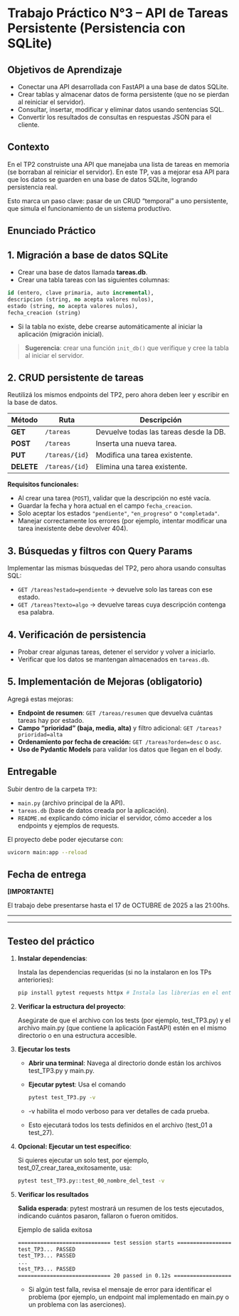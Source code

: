 # Trabajo Práctico N°3 – API de Tareas Persistente (Persistencia con SQLite)

## Objetivos de Aprendizaje

- Conectar una API desarrollada con FastAPI a una base de datos SQLite.
- Crear tablas y almacenar datos de forma persistente (que no se pierdan al reiniciar el servidor).
- Consultar, insertar, modificar y eliminar datos usando sentencias SQL.
- Convertir los resultados de consultas en respuestas JSON para el cliente.

## Contexto

En el TP2 construiste una API que manejaba una lista de tareas en memoria (se borraban al reiniciar el servidor).
En este TP, vas a mejorar esa API para que los datos se guarden en una base de datos SQLite, logrando persistencia real.

Esto marca un paso clave: pasar de un CRUD “temporal” a uno persistente, que simula el funcionamiento de un sistema productivo.

## Enunciado Práctico

## 1. Migración a base de datos SQLite

- Crear una base de datos llamada **tareas.db**.
- Crear una tabla tareas con las siguientes columnas:

```SQL
id (entero, clave primaria, auto incremental),
descripcion (string, no acepta valores nulos),
estado (string, no acepta valores nulos),
fecha_creacion (string)
```

- Si la tabla no existe, debe crearse automáticamente al iniciar la aplicación (migración inicial).

> **Sugerencia**: crear una función `init_db()` que verifique y cree la tabla al iniciar el servidor.

## 2. CRUD persistente de tareas

Reutilizá los mismos endpoints del TP2, pero ahora deben leer y escribir en la base de datos.

| Método     | Ruta           | Descripción                            |
| ---------- | -------------- | -------------------------------------- |
| **GET**    | `/tareas`      | Devuelve todas las tareas desde la DB. |
| **POST**   | `/tareas`      | Inserta una nueva tarea.               |
| **PUT**    | `/tareas/{id}` | Modifica una tarea existente.          |
| **DELETE** | `/tareas/{id}` | Elimina una tarea existente.           |

**Requisitos funcionales:**

- Al crear una tarea (`POST`), validar que la descripción no esté vacía.
- Guardar la fecha y hora actual en el campo `fecha_creacion`.
- Solo aceptar los estados `"pendiente"`, `"en_progreso"` o `"completada"`.
- Manejar correctamente los errores (por ejemplo, intentar modificar una tarea inexistente debe devolver 404).

## 3. Búsquedas y filtros con Query Params

Implementar las mismas búsquedas del TP2, pero ahora usando consultas SQL:

- `GET /tareas?estado=pendiente` → devuelve solo las tareas con ese estado.
- `GET /tareas?texto=algo` → devuelve tareas cuya descripción contenga esa palabra.

## 4. Verificación de persistencia

- Probar crear algunas tareas, detener el servidor y volver a iniciarlo.
- Verificar que los datos se mantengan almacenados en `tareas.db`.

## 5. Implementación de Mejoras (obligatorio)

Agregá estas mejoras:

- **Endpoint de resumen**: `GET /tareas/resumen` que devuelva cuántas tareas hay por estado.
- **Campo “prioridad” (baja, media, alta)** y filtro adicional:
`GET /tareas?prioridad=alta`
- **Ordenamiento por fecha de creación:**
`GET /tareas?orden=desc` o `asc`.
- **Uso de Pydantic Models** para validar los datos que llegan en el body.

## Entregable

Subir dentro de la carpeta `TP3`:

- `main.py` (archivo principal de la API).
- `tareas.db` (base de datos creada por la aplicación).
- `README.md` explicando cómo iniciar el servidor, cómo acceder a los endpoints y ejemplos de requests.

El proyecto debe poder ejecutarse con:

```bash
uvicorn main:app --reload
```

## Fecha de entrega

**[IMPORTANTE]**

El trabajo debe presentarse hasta el 17 de OCTUBRE de 2025 a las 21:00hs.

---
---

## Testeo del práctico

1. **Instalar dependencias**:

    Instala las dependencias requeridas (si no la instalaron en los TPs anteriories):

    ```bash
    pip install pytest requests httpx # Instala las librerias en el entorno
    ```

2. **Verificar la estructura del proyecto**:

    Asegúrate de que el archivo con los tests (por ejemplo, test_TP3.py) y el archivo main.py (que contiene la aplicación FastAPI) estén en el mismo directorio o en una estructura accesible.

3. **Ejecutar los tests**

    - **Abrir una terminal**: Navega al directorio donde están los archivos test_TP3.py y main.py.
    - **Ejecutar pytest**: Usa el comando

        ```bash
        pytest test_TP3.py -v
        ```

    - -v habilita el modo verboso para ver detalles de cada prueba.
    - Esto ejecutará todos los tests definidos en el archivo (test_01 a test_27).

4. **Opcional: Ejecutar un test específico**:

    Si quieres ejecutar un solo test, por ejemplo, test_07_crear_tarea_exitosamente, usa:

    ```bash
    pytest test_TP3.py::test_00_nombre_del_test -v
    ```

5. **Verificar los resultados**

    **Salida esperada**: pytest mostrará un resumen de los tests ejecutados, indicando cuántos pasaron, fallaron o fueron omitidos.

    Ejemplo de salida exitosa

    ```bash
    ============================= test session starts =============================
    test_TP3... PASSED
    test_TP3... PASSED
    ...
    test_TP3... PASSED
    ============================= 20 passed in 0.12s ==============================
    ```

    - Si algún test falla, revisa el mensaje de error para identificar el problema (por ejemplo, un endpoint mal implementado en main.py o un problema con las aserciones).
